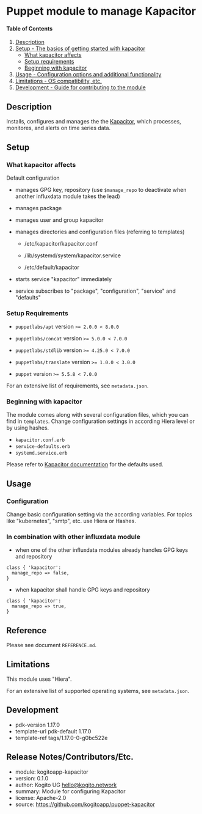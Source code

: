 # Puppet module to manage Kapacitor

#### Table of Contents

1. [Description](#description)
2. [Setup - The basics of getting started with kapacitor](#setup)
    * [What kapacitor affects](#what-kapacitor-affects)
    * [Setup requirements](#setup-requirements)
    * [Beginning with kapacitor](#beginning-with-kapacitor)
3. [Usage - Configuration options and additional functionality](#usage)
4. [Limitations - OS compatibility, etc.](#limitations)
5. [Development - Guide for contributing to the module](#development)

## Description

Installs, configures and manages the the [Kapacitor](https://github.com/influxdata/kapacitor),
which processes, monitores, and alerts on time series data.
## Setup

### What kapacitor affects

Default configuration

- manages GPG key, repository (use `$manage_repo` to deactivate when another influxdata module takes the lead)

- manages package

- manages user and group kapacitor

- manages directories and configuration files (referring to templates)

  * /etc/kapacitor/kapacitor.conf

  * /lib/systemd/system/kapacitor.service

  * /etc/default/kapacitor

- starts service "kapacitor" immediately

- service subscribes to "package", "configuration", "service" and "defaults"


### Setup Requirements

-   `puppetlabs/apt`
    version `>= 2.0.0 < 8.0.0`

-   `puppetlabs/concat`
    version `>= 5.0.0 < 7.0.0`

-   `puppetlabs/stdlib`
    version `>= 4.25.0 < 7.0.0`

-   `puppetlabs/translate`
    version `>= 1.0.0 < 3.0.0`

-   `puppet`
    version `>= 5.5.8 < 7.0.0`

For an extensive list of requirements, see `metadata.json`.

### Beginning with kapacitor

The module comes along with several configuration files, which you can find in
`templates`. Change configuration settings in according Hiera level or by using hashes.

- `kapacitor.conf.erb`
- `service-defaults.erb`
- `systemd.service.erb`

Please refer to [Kapacitor documentation](https://www.influxdata.com/time-series-platform/kapacitor/)
for the defaults used.

## Usage

### Configuration

Change basic configuration setting via the according variables.
For topics like "kubernetes", "smtp", etc. use Hiera or Hashes.

### In combination with other influxdata module

* when one of the other influxdata modules already handles GPG keys and repository

```
class { 'kapacitor':
  manage_repo => false,
}
```

* when kapacitor shall handle GPG keys and repository

```
class { 'kapacitor':
  manage_repo => true,
}
```

## Reference

Please see document `REFERENCE.md`.

## Limitations

 This module uses "Hiera".

For an extensive list of supported operating systems, see `metadata.json`.

## Development

-   pdk-version     1.17.0
-   template-url    pdk-default 1.17.0
-   template-ref    tags/1.17.0-0-g0bc522e

## Release Notes/Contributors/Etc.

-   module:     kogitoapp-kapacitor
-   version:    0.1.0
-   author:     Kogito UG <hello@kogito.network>
-   summary:    Module for configuring Kapacitor
-   license:    Apache-2.0
-   source:     https://github.com/kogitoapp/puppet-kapacitor
